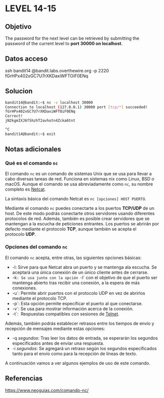# LEVEL 14-15

## Objetivo
The password for the next level can be retrieved by submitting the password of the current level to **port 30000 on localhost**.

## Datos acceso
ssh bandit14 @bandit.labs.overthewire.org -p 2220
fGrHPx402xGC7U7rXKDaxiWFTOiF0ENq

## Solucion
```bash
bandit14@bandit:~$ nc -v localhost 30000
Connection to localhost (127.0.0.1) 30000 port [tcp/*] succeeded!
fGrHPx402xGC7U7rXKDaxiWFTOiF0ENq
Correct!
jN2kgmIXJ6fShzhT2avhotn4Zcka6tnt

^C
bandit14@bandit:~$ exit
```

## Notas adicionales
### Qué es el comando `nc`

El comando `nc` es un comando de sistemas Unix que se usa para llevar a cabo diversas tareas de red. Funciona en sistemas nix como Linux, BSD o macOS. Aunque el comando se usa abreviadamente como `nc`, su nombre completo es [Netcat](https://es.wikipedia.org/wiki/Netcat).

La sintaxis básica del comando Netcat es `nc [opciones] HOST PUERTO`.

Mediante el comando `nc` puedes conectarte a los puertos **TCP/UDP** de un host. De este modo podrás conectarte otros servidores usando diferentes protocolos de red. Además, también es posible crear servidores que se mantengan a la escucha de peticiones entrantes. Los puertos se abrirán por defecto mediante el protocolo **TCP**, aunque también se acepta el protocolo **UDP**.

### Opciones del comando `nc`

El comando `nc` acepta, entre otras, las siguientes opciones básicas:

-   -l: Sirve para que Netcat abra un puerto y se mantenga ala escucha. Se aceptará una única conexión de un único cliente antes de cerrarse.
-   -k`: Se usa junto con la opción `-l` con el objetivo de que el puerto ser mantenga abierto tras recibir una conexión, a la espera de más conexiones.
-   -u`: Permite abrir puertos con el protocolo UDP en vez de abrirlos mediante el protocolo TCP.
-   -p`: Esta opción permite especificar el puerto al que conectarse.
-   -v`: Se usa para mostrar información acerca de la conexión.
-   -t`:  Respuestas compatibles con sesiones de [Telnet](https://es.wikipedia.org/wiki/Telnet).

Además, también podrás establecer retrasos entre los tiempos de envío y recepción de mensajes mediante estas opciones:

-  -q _segundos_: Tras leer los datos de entrada, se esperarán los segundos especificados antes de enviar una respuesta.
-   -i _segundos_: Se agregará un retraso según los segundos especificados tanto para el envío como para la recepción de líneas de texto.

A continuación vamos a ver algunos ejemplos de uso de este comando.

## Referencias
https://www.neoguias.com/comando-nc/
